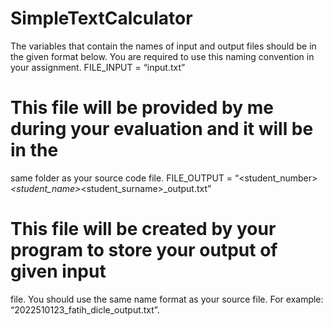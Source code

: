 # SimpleTextCalculator
The variables that contain the names of input and output files should be in the given
format below. You are required to use this naming convention in your assignment.
FILE_INPUT = “input.txt”
# This file will be provided by me during your evaluation and it will be in the
same folder as your source code file.
FILE_OUTPUT = “<student_number>_<student_name>_<student_surname>_output.txt”
# This file will be created by your program to store your output of given input
file. You should use the same name format as your source file. For example:
“2022510123_fatih_dicle_output.txt”.
